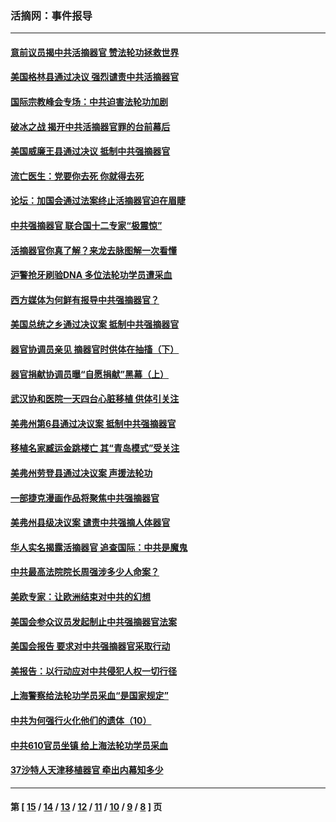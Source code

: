 ### 活摘网：事件报导
---
#### [意前议员揭中共活摘器官 赞法轮功拯救世界](../../pages/nf5877/n13203445.md?09110430) 
#### [美国格林县通过决议 强烈谴责中共活摘器官](../../pages/nf5877/n13119367.md?09110430) 
#### [国际宗教峰会专场：中共迫害法轮功加剧](../../pages/nf5877/n13088279.md?09110430) 
#### [破冰之战 揭开中共活摘器官罪的台前幕后](../../pages/nf5877/n13082457.md?09110430) 
#### [美国威廉王县通过决议 抵制中共强摘器官](../../pages/nf5877/n13056521.md?09110430) 
#### [流亡医生：党要你去死 你就得去死](../../pages/nf5877/n13052835.md?09110430) 
#### [论坛：加国会通过法案终止活摘器官迫在眉睫](../../pages/nf5877/n13029839.md?09110430) 
#### [中共强摘器官 联合国十二专家“极震惊”](../../pages/nf5877/n13024313.md?09110430) 
#### [活摘器官你真了解？来龙去脉图解一次看懂](../../pages/nf5877/n13013820.md?09110430) 
#### [沪警抢牙刷验DNA 多位法轮功学员遭采血](../../pages/nf5877/n12969218.md?09110430) 
#### [西方媒体为何鲜有报导中共强摘器官？](../../pages/nf5877/n12932034.md?09110430) 
#### [美国总统之乡通过决议案 抵制中共强摘器官](../../pages/nf5877/n12908242.md?09110430) 
#### [器官协调员亲见 摘器官时供体在抽搐（下）](../../pages/nf5877/n12898622.md?09110430) 
#### [器官捐献协调员曝“自愿捐献”黑幕（上）](../../pages/nf5877/n12878830.md?09110430) 
#### [武汉协和医院一天四台心脏移植 供体引关注](../../pages/nf5877/n12863175.md?09110430) 
#### [美弗州第6县通过决议案 抵制中共强摘器官](../../pages/nf5877/n12805218.md?09110430) 
#### [移植名家臧运金跳楼亡 其“青岛模式”受关注](../../pages/nf5877/n12803746.md?09110430) 
#### [美弗州劳登县通过决议案 声援法轮功](../../pages/nf5877/n12785715.md?09110430) 
#### [一部捷克漫画作品将聚焦中共强摘器官](../../pages/nf5877/n12785954.md?09110430) 
#### [美弗州县级决议案 谴责中共强摘人体器官](../../pages/nf5877/n12721290.md?09110430) 
#### [华人实名揭露活摘器官 追查国际：中共是魔鬼](../../pages/nf5877/n12691724.md?09110430) 
#### [中共最高法院院长周强涉多少人命案？](../../pages/nf5877/n12678074.md?09110430) 
#### [美欧专家：让欧洲结束对中共的幻想](../../pages/nf5877/n12652921.md?09110430) 
#### [美国会参众议员发起制止中共强摘器官法案](../../pages/nf5877/n12627668.md?09110430) 
#### [美国会报告 要求对中共强摘器官采取行动](../../pages/nf5877/n12448233.md?09110430) 
#### [美报告：以行动应对中共侵犯人权一切行径](../../pages/nf5877/n12443204.md?09110430) 
#### [上海警察给法轮功学员采血“是国家规定”](../../pages/nf5877/n12371027.md?09110430) 
#### [中共为何强行火化他们的遗体（10）](../../pages/nf5877/n12352363.md?09110430) 
#### [中共610官员坐镇 给上海法轮功学员采血](../../pages/nf5877/n12350295.md?09110430) 
#### [37沙特人天津移植器官 牵出内幕知多少](../../pages/nf5877/n12338586.md?09110430) 

---
#### 第 [ [15](./15.md?09110430) / [14](./14.md?09110430) / [13](./13.md?09110430) / [12](./12.md?09110430) / [11](./11.md?09110430) / [10](./10.md?09110430) / [9](./9.md?09110430) / [8](./8.md?09110430) ] 页
